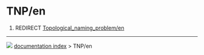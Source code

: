 # TNP/en
1.  REDIRECT [Topological_naming_problem/en](Topological_naming_problem/en.md)



---
![](images/Button_right.svg) [documentation index](../README.md) > TNP/en
